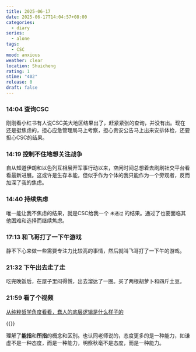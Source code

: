 ```yaml
---
title: 2025-06-17
date: 2025-06-17T14:04:57+08:00
categories:
  - diary
series:
  - alone
tags:
  - CSC
mood: anxious
weather: clear
location: Shuicheng
rating: 1
stime: "402"
release: 0
draft: false
---
```


### 14:04 查询CSC

刚刚看小红书有人说CSC美大地区结果出了，赶紧紧张的查询，并没有出。现在还是挺焦虑的，担心应急管理局马上考察，担心贵安公告马上出来安排体检，还要担心CSC的结果。

### 14:19 控制不住地想关注战争

自从知道伊朗和以色列互相展开军事行动以来，空闲时间总想着去刷刷社交平台看看最新进展。这或许是生存本能，但似乎作为个体的我只能作为一个旁观者，反而加深了我的焦虑。

### 14:40 持续焦虑

唯一能让我不焦虑的结果，就是CSC给我一个 `未通过` 的结果。通过了也要面临其他困难和选择而继续焦虑。

### 17:13 和飞哥打了一下午游戏

静不下心来做一些需要专注力比较高的事情，然后就叫飞哥打了一下午的游戏。

### 21:32 下午出去走了走

吃完晚饭后，在屋子里闷得慌，出去溜达了一圈。买了两根胡萝卜和四斤土豆。

### 21:59 看了个视频

[从纯粹哲学角度看看，蠢人的底层逻辑是什么样子的](https://www.bilibili.com/video/BV1PSMvzLEtF/?spm_id_from=333.1007.tianma.4-2-12.click&vd_source=e73763f897ab8c92fdc67c477da1e273)

{{<bilibili BV1PSMvzLEtF>}}

理解了**能指**和**所指**的概念和区别。也认同老师说的，态度更多的是一种能力，如谦虚不是一种态度，而是一种能力，明察秋毫不是态度，而是一种能力。